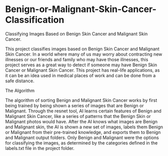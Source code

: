 # Benign-or-Malignant-Skin-Cancer-Classification
Classifying Images Based on Benign Skin Cancer and Malignant Skin Cancer.

This project classifies images based on Benign Skin Cancer and Malignant Skin Cancer. In a world where many of us may worry about contracting new illnesses or our friends and family who may have those illnesses, this project serves as a great way to detect if someone may have Benign Skin Cancer or Malignant Skin Cancer. This project has real-life applications, as it can be an idea used in medical places of work and can be done from a safe distance.

The Algorithm 

The algorithm of sorting Benign and Malignant Skin Cancer works by first being trained by being shown a series of images that are Benign or Malignant. Through the resnet tool, AI learns certain features of Benign and Malignant Skin Cancer, like a series of patterns that the Benign Skin or Malignant photos would have. After the AI knows what images are Benign and Malignant skin, the AI is shown a new set of images, labels them Benign or Malignant from their pre-trained knowledge, and exports them to Benign and Malignant output folders. Only Benign and Malignant were the options for classifying the images, as determined by the categories defined in the labels.txt file in the project folder.

